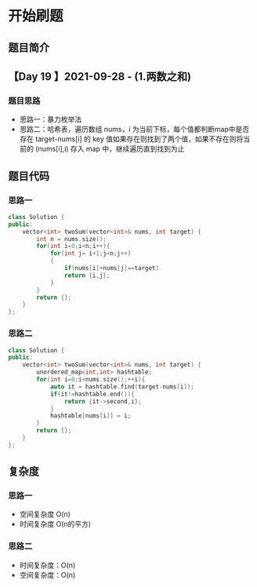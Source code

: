 # 开始刷题

## 题目简介

 
【Day 19 】2021-09-28 - (1.两数之和)
-------------------


### 题目思路

+ 思路一：暴力枚举法
+ 思路二：哈希表，遍历数组 nums，i 为当前下标，每个值都判断map中是否存在 target-nums[i] 的 key 值如果存在则找到了两个值，如果不存在则将当前的 (nums[i],i) 存入 map 中，继续遍历直到找到为止

## 题目代码
### 思路一
``` c++
class Solution {
public:
    vector<int> twoSum(vector<int>& nums, int target) {
        int n = nums.size();
        for(int i=0;i<n;i++){
            for(int j= i+1;j<n;j++)
            {
                if(nums[i]+nums[j]==target)
                return {i,j};
            }
        }
        return {};
    }
};
```
### 思路二
``` c++
class Solution {
public:
    vector<int> twoSum(vector<int>& nums, int target) {
        unordered_map<int,int> hashtable;
        for(int i=0;i<nums.size();++i){
            auto it = hashtable.find(target-nums[i]);
            if(it!=hashtable.end()){
                return {it->second,i};
            }
            hashtable[nums[i]] = i;
        }
        return {};
    }
};
```
## 复杂度
### 思路一
+ 空间复杂度 O(n) 
+ 时间复杂度 O(n的平方)
### 思路二
+ 时间复杂度：O(n)
+ 空间复杂度：O(n)